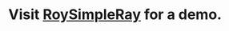 Visit [RoySimpleRay](http://dbousamra.github.com/roysimpleray/) for a demo.
===========================================================================
